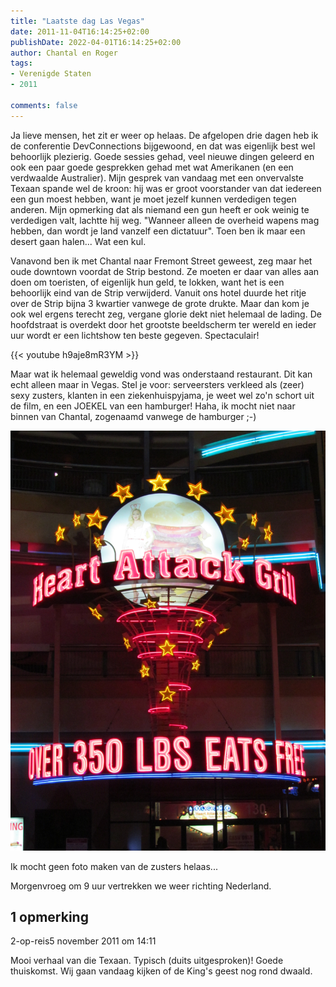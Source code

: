 ```yaml
---
title: "Laatste dag Las Vegas"
date: 2011-11-04T16:14:25+02:00
publishDate: 2022-04-01T16:14:25+02:00
author: Chantal en Roger
tags:
- Verenigde Staten
- 2011

comments: false
---
```


Ja lieve mensen, het zit er weer op helaas. De afgelopen drie dagen heb ik de conferentie DevConnections bijgewoond, en dat was eigenlijk best wel behoorlijk plezierig. Goede sessies gehad, veel nieuwe dingen geleerd en ook een paar goede gesprekken gehad met wat Amerikanen (en een verdwaalde Australier). Mijn gesprek van vandaag met een onvervalste Texaan spande wel de kroon: hij was er groot voorstander van dat iedereen een gun moest hebben, want je moet jezelf kunnen verdedigen tegen anderen. Mijn opmerking dat als niemand een gun heeft er ook weinig te verdedigen valt, lachtte hij weg. "Wanneer alleen de overheid wapens mag hebben, dan wordt je land vanzelf een dictatuur". Toen ben ik maar een desert gaan halen... Wat een kul.

Vanavond ben ik met Chantal naar Fremont Street geweest, zeg maar het oude downtown voordat de Strip bestond. Ze moeten er daar van alles aan doen om toeristen, of eigenlijk hun geld, te lokken, want het is een behoorlijk eind van de Strip verwijderd. Vanuit ons hotel duurde het ritje over de Strip bijna 3 kwartier vanwege de grote drukte. Maar dan kom je ook wel ergens terecht zeg, vergane glorie dekt niet helemaal de lading. De hoofdstraat is overdekt door het grootste beeldscherm ter wereld en ieder uur wordt er een lichtshow ten beste gegeven. Spectaculair!

{{< youtube h9aje8mR3YM >}}

Maar wat ik helemaal geweldig vond was onderstaand restaurant. Dit kan echt alleen maar in Vegas. Stel je voor: serveersters verkleed als (zeer) sexy zusters, klanten in een ziekenhuispyjama, je weet wel zo'n schort uit de film, en een JOEKEL van een hamburger! Haha, ik mocht niet naar binnen van Chantal, zogenaamd vanwege de hamburger ;-)

![IMG_2751](./images/IMG_2751.JPG)

Ik mocht geen foto maken van de zusters helaas...

Morgenvroeg om 9 uur vertrekken we weer richting Nederland.

## 1 opmerking

2-op-reis5 november 2011 om 14:11

Mooi verhaal van die Texaan. Typisch (duits uitgesproken)! Goede thuiskomst. Wij gaan vandaag kijken of de King's geest nog rond dwaald.
